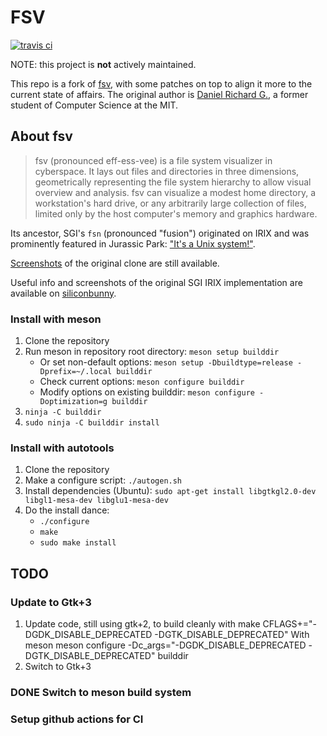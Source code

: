 # FSV

[![travis ci](https://travis-ci.org/mcuelenaere/fsv.svg?branch=master)](https://travis-ci.org/mcuelenaere/fsv)

NOTE: this project is **not** actively maintained.

This repo is a fork of [fsv](http://fsv.sourceforge.net/), with some patches on top to align it more to the current state of affairs.
The original author is [Daniel Richard G.](http://fox.mit.edu/skunk/), a former student of Computer Science at the MIT.

## About fsv

> fsv (pronounced eff-ess-vee) is a file system visualizer in cyberspace. It lays out files and directories in three dimensions, geometrically representing the file system hierarchy to allow visual overview and analysis. fsv can visualize a modest home directory, a workstation's hard drive, or any arbitrarily large collection of files, limited only by the host computer's memory and graphics hardware.

Its ancestor, SGI's `fsn` (pronounced "fusion") originated on IRIX and was prominently featured in Jurassic Park: ["It's a Unix system!"](https://www.youtube.com/watch?v=3HjOjvu6oKA). 

[Screenshots](http://fsv.sourceforge.net/screenshots/) of the original clone are still available.

Useful info and screenshots of the original SGI IRIX implementation are available on [siliconbunny](http://www.siliconbunny.com/fsn-the-irix-3d-file-system-tool-from-jurassic-park/).

### Install with meson

1. Clone the repository
2. Run meson in repository root directory: `meson setup builddir`
    - Or set non-default options: `meson setup -Dbuildtype=release -Dprefix=~/.local builddir`
    - Check current options: `meson configure builddir`
    - Modify options on existing builddir: `meson configure -Doptimization=g builddir`
3. `ninja -C builddir`
4. `sudo ninja -C builddir install`

### Install with autotools

1. Clone the repository
2. Make a configure script: `./autogen.sh`
3. Install dependencies (Ubuntu): `sudo apt-get install libgtkgl2.0-dev libgl1-mesa-dev libglu1-mesa-dev`
4. Do the install dance:
    - `./configure`
    - `make`
    - `sudo make install`

## TODO

### Update to Gtk+3

1. Update code, still using gtk+2, to build cleanly with
   make CFLAGS+="-DGDK_DISABLE_DEPRECATED -DGTK_DISABLE_DEPRECATED"
   With meson
   meson configure -Dc_args="-DGDK_DISABLE_DEPRECATED -DGTK_DISABLE_DEPRECATED" builddir
2. Switch to Gtk+3

### DONE Switch to meson build system

### Setup github actions for CI
